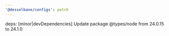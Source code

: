 ```yaml
---
'@desselbane/configs': patch
---
```


deps: [minor|devDependencies] Update package @types/node from 24.0.15 to 24.1.0
